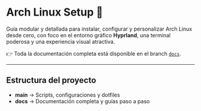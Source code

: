 # Arch Linux Setup 🐧

Guía modular y detallada para instalar, configurar y personalizar Arch Linux desde cero, con foco en el entorno gráfico **Hyprland**, una terminal poderosa y una experiencia visual atractiva.

👉 Toda la documentación completa está disponible en el branch [`docs`](https://github.com/Nahueld002/archlinux-setup/tree/docs).

---

## Estructura del proyecto
- **main** → Scripts, configuraciones y dotfiles
- **docs** → Documentación completa y guías paso a paso
